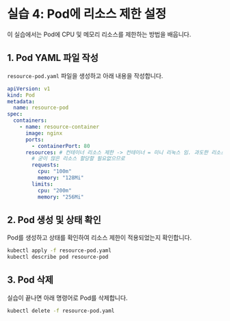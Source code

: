 # 실습 4: Pod에 리소스 제한 설정

이 실습에서는 Pod에 CPU 및 메모리 리소스를 제한하는 방법을 배웁니다.

## 1. Pod YAML 파일 작성

`resource-pod.yaml` 파일을 생성하고 아래 내용을 작성합니다.

```yaml
apiVersion: v1
kind: Pod
metadata:
  name: resource-pod
spec:
  containers:
    - name: resource-container
      image: nginx
      ports:
        - containerPort: 80
      resources: # 컨테이너 리소스 제한 -> 컨테이너 = 미니 리눅스 임. 과도한 리소스를 주게되면 호스트 하드웨어 성능 부족 or 컨테이너가 여러개 일때 필요한 리소스를 적절하게 배분 가능
        # 굳이 많은 리소스 할당할 필요없으므로
        requests:
          cpu: "100m"
          memory: "128Mi"
        limits:
          cpu: "200m"
          memory: "256Mi"
```

## 2. Pod 생성 및 상태 확인

Pod를 생성하고 상태를 확인하여 리소스 제한이 적용되었는지 확인합니다.

```bash
kubectl apply -f resource-pod.yaml
kubectl describe pod resource-pod
```

## 3. Pod 삭제

실습이 끝나면 아래 명령어로 Pod를 삭제합니다.

```bash
kubectl delete -f resource-pod.yaml
```
